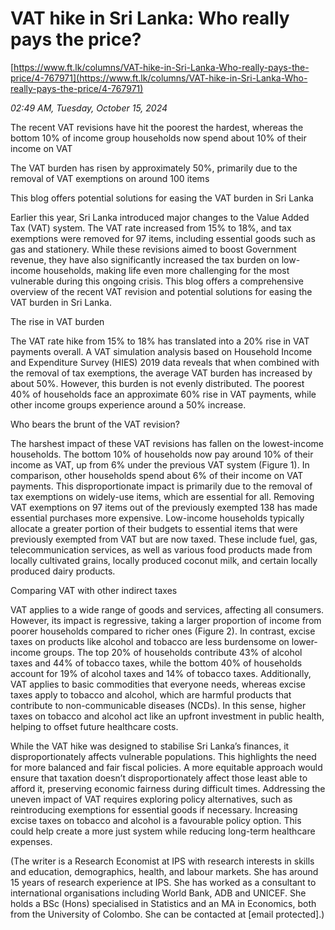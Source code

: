 # VAT hike in Sri Lanka: Who really pays the price?

[https://www.ft.lk/columns/VAT-hike-in-Sri-Lanka-Who-really-pays-the-price/4-767971](https://www.ft.lk/columns/VAT-hike-in-Sri-Lanka-Who-really-pays-the-price/4-767971)

*02:49 AM, Tuesday, October 15, 2024*

The recent VAT revisions have hit the poorest the hardest, whereas the bottom 10% of income group households now spend about 10% of their income on VAT

The VAT burden has risen by approximately 50%, primarily due to the removal of VAT exemptions on around 100 items

This blog offers potential solutions for easing the VAT burden in Sri Lanka

Earlier this year, Sri Lanka introduced major changes to the Value Added Tax (VAT) system. The VAT rate increased from 15% to 18%, and tax exemptions were removed for 97 items, including essential goods such as gas and stationery. While these revisions aimed to boost Government revenue, they have also significantly increased the tax burden on low-income households, making life even more challenging for the most vulnerable during this ongoing crisis. This blog offers a comprehensive overview of the recent VAT revision and potential solutions for easing the VAT burden in Sri Lanka.

The rise in VAT burden

The VAT rate hike from 15% to 18% has translated into a 20% rise in VAT payments overall. A VAT simulation analysis based on Household Income and Expenditure Survey (HIES) 2019 data reveals that when combined with the removal of tax exemptions, the average VAT burden has increased by about 50%. However, this burden is not evenly distributed. The poorest 40% of households face an approximate 60% rise in VAT payments, while other income groups experience around a 50% increase.

Who bears the brunt of the VAT revision?

The harshest impact of these VAT revisions has fallen on the lowest-income households. The bottom 10% of households now pay around 10% of their income as VAT, up from 6% under the previous VAT system (Figure 1). In comparison, other households spend about 6% of their income on VAT payments. This disproportionate impact is primarily due to the removal of tax exemptions on widely-use items, which are essential for all. Removing VAT exemptions on 97 items out of the previously exempted 138 has made essential purchases more expensive. Low-income households typically allocate a greater portion of their budgets to essential items that were previously exempted from VAT but are now taxed. These include fuel, gas, telecommunication services, as well as various food products made from locally cultivated grains, locally produced coconut milk, and certain locally produced dairy products.

Comparing VAT with other indirect taxes

VAT applies to a wide range of goods and services, affecting all consumers. However, its impact is regressive, taking a larger proportion of income from poorer households compared to richer ones (Figure 2). In contrast, excise taxes on products like alcohol and tobacco are less burdensome on lower-income groups. The top 20% of households contribute 43% of alcohol taxes and 44% of tobacco taxes, while the bottom 40% of households account for 19% of alcohol taxes and 14% of tobacco taxes. Additionally, VAT applies to basic commodities that everyone needs, whereas excise taxes apply to tobacco and alcohol, which are harmful products that contribute to non-communicable diseases (NCDs). In this sense, higher taxes on tobacco and alcohol act like an upfront investment in public health, helping to offset future healthcare costs.

While the VAT hike was designed to stabilise Sri Lanka’s finances, it disproportionately affects vulnerable populations. This highlights the need for more balanced and fair fiscal policies. A more equitable approach would ensure that taxation doesn’t disproportionately affect those least able to afford it, preserving economic fairness during difficult times. Addressing the uneven impact of VAT requires exploring policy alternatives, such as reintroducing exemptions for essential goods if necessary. Increasing excise taxes on tobacco and alcohol is a favourable policy option. This could help create a more just system while reducing long-term healthcare expenses.

(The writer is a Research Economist at IPS with research interests in skills and education, demographics, health, and labour markets. She has around 15 years of research experience at IPS. She has worked as a consultant to international organisations including World Bank, ADB and UNICEF. She holds a BSc (Hons) specialised in Statistics and an MA in Economics, both from the University of Colombo. She can be contacted at [email protected].)

